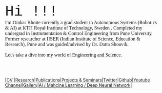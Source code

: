 <html>
<meta name="viewport" content="width=device-width, initial-scale=1">
<body>
  <font size="50" style="font-family:courier;" >Hi !!!  </font> 
 <br>
<font size="3" style="font-family:Comic Sans MS;" > I'm Omkar Bhoite currently a grad student in Autonomous Systems (Robotics & AI) at KTH Royal Institute of Technology, Sweden . Completed my undergrad in Instrumentation & Control Engineering from Pune University.  Former researcher at IISER (Indian Institute of Science, Education & Research), Pune and was guided/advised by Dr. Datta Shouvik.</font> <br><br>
<font size="3" style="font-family:Comic Sans MS;" > Let's take a dive into my world of Engineering and Science.</font> <br> <br>
</body>
</html>
<br>
<br>
  
|[CV](https://github.com/omkarbhoite25/Doc/raw/master/Omkar_CV.pdf) |[Research](r.md)|[Publications](p.md)|[Projects & Seminars](pro.md)|[Twitter](https://twitter.com/Omkar64737805)|[Github](https://github.com/omkarbhoite25)|[Youtube Channel](https://youtu.be/Oq8lbSNIXAg)|[Gallery](g.md)|[AI / Mahcine Learning / Deep Neural Network](ai.md)|



